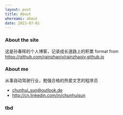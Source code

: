 ```yaml
---
layout: post
title: About
whereami: about
date: 2023-07-01
---
```


### About the site

这是孙春晖的个人博客，记录成长道路上的积累
format from https://github.com/rainzhaojy/rainzhaojy.github.io

### About me

从事自动驾驶行业，勉强合格的热爱文艺的程序员

* <i class="fa fa-envelope"></i> [chunhui_sun@outlook.de](mailto:chunhui_sun@outlook.de)
* <i class="fa fa-linkedin"></i> <http://cn.linkedin.com/in/chunhuisun>

### tbd